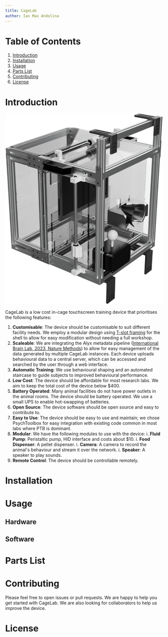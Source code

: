 ```yaml
---
title: CageLab
author: Ian Max Andolina
---
```


# Table of Contents

1. [Introduction](#introduction)
1. [Installation](#installation)
1. [Usage](#usage)
1. [Parts List](#parts-list)
1. [Contributing](#contributing)
1. [License](#license)

# Introduction

![CageLab Render with Eyetracking and Joystick modules](images/CageLab.png)

CageLab is a low cost in-cage touchscreen training device that prioritises the following features:

1. **Customisable**: The device should be customisable to suit different facility needs. We employ a modular design using [T-slot framing](https://en.wikipedia.org/wiki/T-slot_structural_framing) <picture src="images/tslot.png"></picture> for the shell to allow for easy modification without needing a full workshop.
1. **Scaleable**: We are integrating the Alyx metadata pipeline ([International Brain Lab, 2023, Nature Methods](https://doi.org/10.1038/s41592-022-01742-6)) to allow for easy management of the data generated by multiple CageLab instances. Each device uploads behavioural data to a central server, which can be accessed and searched by the user through a web interface.
1. **Automatic Training**: We use behavioural shaping and an automated staircase to guide subjects to improved behavioural performance.
1. **Low Cost**: The device should be affordable for most research labs. We aim to keep the total cost of the device below $400.
1. **Battery Operated**: Many animal facilities do not have power outlets in the animal rooms. The device should be battery operated. We use a small UPS to enable hot-swapping of batteries.
1. **Open Source**: The device software should be open source and easy to contribute to.
1. **Easy to Use**: The device should be easy to use and maintain; we chose PsychToolbox for easy integration with existing code common in most labs where PTB is dominant.
1. **Modular**: We have the following modules to use with the device:
	i. **Fluid Pump**: Peristaltic pump, HID interface and costs about $10.
	i. **Food Dispenser**: A pellet dispenser.
	i. **Camera**: A camera to record the animal's behaviour and stream it over the network.
	i. **Speaker**: A speaker to play sounds.
1. **Remote Control**: The device should be controllable remotely.



# Installation

# Usage

## Hardware

## Software

# Parts List


# Contributing

Please feel free to open issues or pull requests. We are happy to help you get started with CageLab. We are also looking for collaborators to help us improve the device.

# License


